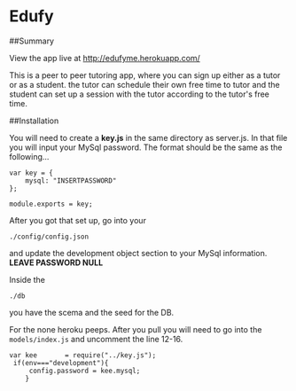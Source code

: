 # Edufy

##Summary

View the app live at http://edufyme.herokuapp.com/

This is a peer to peer tutoring app, where you can sign up either as a tutor or as a student. the tutor can schedule their own free time to tutor and the student can set up a session with the tutor according to the tutor's free time.

##Installation

You will need to create a **key.js** in the same directory as server.js. In that file you will input your MySql password. The format should be the same as the following...

```
var key = {
	mysql: "INSERTPASSWORD"
};

module.exports = key;
```

After you got that set up, go into your
```
./config/config.json
```

and update the development object section to your MySql information. **LEAVE PASSWORD NULL**

Inside the
```
./db
```
you have the scema and the seed for the DB.

For the none heroku peeps. After you pull you will need to go into the ```models/index.js``` and uncomment the line 12-16.

```
var kee       = require("../key.js");
 if(env==="development"){
	 config.password = kee.mysql;
	}
```
